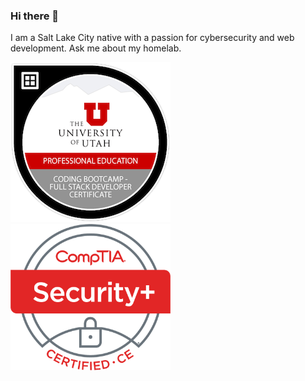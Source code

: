 ### Hi there 👋

<!--
**dotdlew/dotdlew** is a ✨ _special_ ✨ repository because its `README.md` (this file) appears on your GitHub profile.

Here are some ideas to get you started:

- 🔭 I’m currently working on ...
- 🌱 I’m currently learning ...
- 👯 I’m looking to collaborate on ...
- 🤔 I’m looking for help with ...
- 💬 Ask me about ...
- 📫 How to reach me: ...
- 😄 Pronouns: ...
- ⚡ Fun fact: ...

![alt text](https://github.com/dotdlew/dotdlew/blob/main/256x-coding-bootcamp-full-stack-developer-certificate.1.png?raw=true)
-->
I am a Salt Lake City native with a passion for cybersecurity and web development. Ask me about my homelab.

<img src="assets/images/UofU-VIRT-BO-FSF-PT-01-2021-U-B/256x-coding-bootcamp-full-stack-developer-certificate.1.png" width="256"><img src="assets/images/SecurityPlus%20Certified%20CE/SecurityPlus%20Logo%20Certified%20CE.png" width="256">
